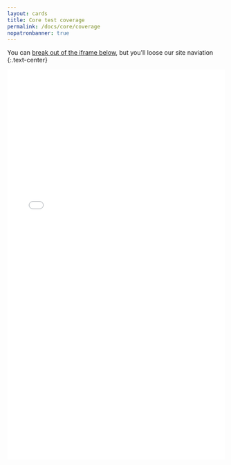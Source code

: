 ```yaml
---
layout: cards
title: Core test coverage
permalink: /docs/core/coverage
nopatronbanner: true
---
```

You can <a href="/coverage/core" target="_BLANK">break out of the iframe below</a>, but you'll loose our site naviation
{:.text-center}

<iframe 
    frameborder="no" 
    border="0" 
    marginwidth="0" 
    marginheight="0" 
    width="100%" 
    height="900"
    src="/coverage/core/index.html"></iframe>
